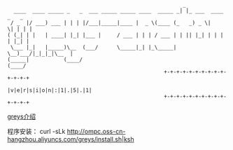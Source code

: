 ```
                                                        _
  ____  ____ _____ _   _  ___ _____ _____ ____  _____ _| |_ ___  ____  _   _
 / _  |/ ___) ___ | | | |/___|_____|____ |  _ \(____ (_   _) _ \|    \| | | |
( (_| | |   | ____| |_| |___ |     / ___ | | | / ___ | | || |_| | | | | |_| |
 \___ |_|   |_____)\__  (___/      \_____|_| |_\_____|  \__)___/|_|_|_|\__  |
(_____|           (____/                                              (____/
                                                  +-+-+-+-+-+-+-+-+-+-+-+-+-+
                                                  |v|e|r|s|i|o|n|:|1|.|5|.|1|
                                                  +-+-+-+-+-+-+-+-+-+-+-+-+-+
```
[greys介绍](https://github.com/chengtongda/greys-anatomy/wiki/Greys-Anatomy)

程序安装：
curl -sLk http://ompc.oss-cn-hangzhou.aliyuncs.com/greys/install.sh|ksh
